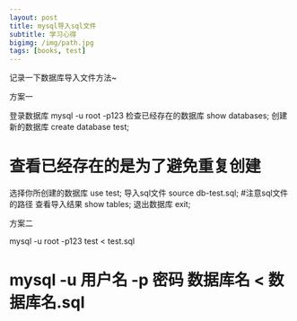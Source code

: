 ```yaml
---
layout: post
title: mysql导入sql文件
subtitle: 学习心得
bigimg: /img/path.jpg
tags: [books, test]
---
```


记录一下数据库导入文件方法~

 方案一
 

登录数据库
mysql -u root -p123
检查已经存在的数据库
show databases;
创建新的数据库
create database test;
# 查看已经存在的是为了避免重复创建
选择你所创建的数据库
use test;
导入sql文件
source db-test.sql;
#注意sql文件的路径
查看导入结果
show tables;
退出数据库
exit;

 方案二
 
mysql -u root -p123 test < test.sql
# mysql -u 用户名 -p 密码 数据库名 < 数据库名.sql
